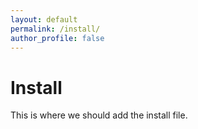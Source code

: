 ```yaml
---
layout: default
permalink: /install/
author_profile: false
---
```


# Install

This is where we should add the install file.
